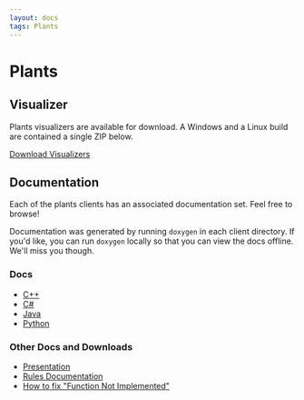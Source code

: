 ```yaml
---
layout: docs
tags: Plants
---
```


# Plants

## Visualizer

Plants visualizers are available for download. A Windows and a Linux
build are contained a single ZIP below.

<a href="https://s3.amazonaws.com/siggame-old-visualizer-builds/plants-visualizers.zip" class="btn btn-info">
Download Visualizers <i class="fa fa-download"></i>
</a>

## Documentation

Each of the plants clients has an associated documentation set. Feel
free to browse!

Documentation was generated by running ``doxygen`` in each client
directory. If you'd like, you can run ``doxygen`` locally so that you
can view the docs offline. We'll miss you though.

### Docs

* [C++](/plants/doxygen/cpp)
* [C#](/plants/doxygen/csharp)
* [Java](/plants/doxygen/java)
* [Python](/plants/doxygen/python)

### Other Docs and Downloads

* [Presentation](https://docs.google.com/presentation/d/18h1yBODcpoNLL6EIf1rMC86uqeLsmf06Y55I_I6MW6w/pub?start=false&loop=false&delayms=3000)
* [Rules Documentation](https://docs.google.com/document/d/1DCSJ7FUmhzmzHN24CBBxux0y_OT1wynANPLEBXypYWg/pub)
* [How to fix "Function Not Implemented"](https://docs.google.com/document/d/1t9wFoAbLC1K6EFcS11qJ9GCuof9-7xSkRgXbwvMAqFU/pub)
